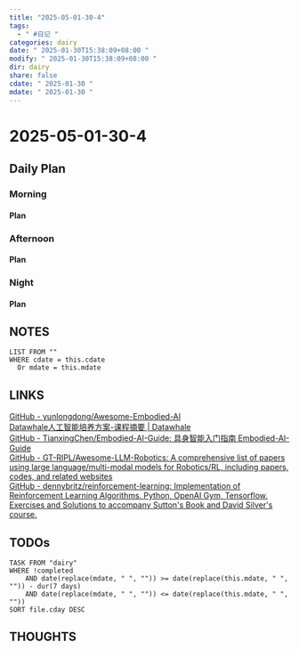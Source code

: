 ```yaml
---
title: "2025-05-01-30-4"
tags:
  - " #日记 "
categories: dairy
date: " 2025-01-30T15:38:09+08:00 "
modify: " 2025-01-30T15:38:09+08:00 "
dir: dairy
share: false
cdate: " 2025-01-30 "
mdate: " 2025-01-30 "
---
```


# 2025-05-01-30-4

## Daily Plan

### Morning

#### Plan

### Afternoon

#### Plan

### Night

#### Plan

## NOTES

```dataview
LIST FROM "" 
WHERE cdate = this.cdate
  Or mdate = this.mdate
```

## LINKS

[GitHub - yunlongdong/Awesome-Embodied-AI](https://github.com/yunlongdong/Awesome-Embodied-AI)  
[Datawhale人工智能培养方案-课程摘要 | Datawhale](https://www.datawhale.cn/learn/summary/40)  
[GitHub - TianxingChen/Embodied-AI-Guide: 具身智能入门指南 Embodied-AI-Guide](https://github.com/TianxingChen/Embodied-AI-Guide)  
[GitHub - GT-RIPL/Awesome-LLM-Robotics: A comprehensive list of papers using large language/multi-modal models for Robotics/RL, including papers, codes, and related websites](https://github.com/GT-RIPL/Awesome-LLM-Robotics)  
[GitHub - dennybritz/reinforcement-learning: Implementation of Reinforcement Learning Algorithms. Python, OpenAI Gym, Tensorflow. Exercises and Solutions to accompany Sutton's Book and David Silver's course.](https://github.com/dennybritz/reinforcement-learning)

## TODOs

```dataview
TASK FROM "dairy" 
WHERE !completed 
	AND date(replace(mdate, " ", "")) >= date(replace(this.mdate, " ", "")) - dur(7 days) 
	AND date(replace(mdate, " ", "")) <= date(replace(this.mdate, " ", ""))
SORT file.cday DESC
```

## THOUGHTS
